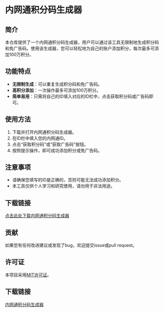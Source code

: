 # 内网通积分码生成器

## 简介
本仓库提供了一个内网通积分码生成器，用户可以通过该工具无限制地生成积分码和免广告码。使用该生成器，您可以轻松地为自己的账户添加积分，每次最多可添加100万积分。

## 功能特点
- **无限制生成**：可以重复生成积分码和免广告码。
- **高积分添加**：一次操作最多可添加100万积分。
- **简单易用**：只需将自己的ID填入对应的ID栏中，点击获取积分码或广告码即可。

## 使用方法
1. 下载并打开内网通积分码生成器。
2. 在ID栏中填入您的内网通ID。
3. 点击“获取积分码”或“获取广告码”按钮。
4. 按照提示操作，即可成功添加积分或免广告码。

## 注意事项
- 请确保您填写的ID是正确的，否则可能无法成功添加积分。
- 本工具仅供个人学习和研究使用，请勿用于非法用途。

## 下载链接
[点击此处下载内网通积分码生成器](下载链接)

## 贡献
如果您有任何改进建议或发现了bug，欢迎提交issue或pull request。

## 许可证
本项目采用[MIT许可证](LICENSE)。

## 下载链接

[内网通积分码生成器](https://pan.quark.cn/s/c8188052f8d1)